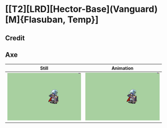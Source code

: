 # [\[T2\]\[LRD\]\[Hector-Base\]\(Vanguard\)\[M\]{Flasuban, Temp}]

## Credit


	
## Axe

| Still | Animation |
| :---: | :-------: |
| ![Axe still](./Axe_000.png) | ![Axe animation](./Axe.gif) |
